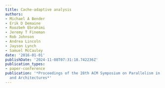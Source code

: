 ```yaml
---
title: Cache-adaptive analysis
authors:
- Michael A Bender
- Erik D Demaine
- Roozbeh Ebrahimi
- Jeremy T Fineman
- Rob Johnson
- Andrea Lincoln
- Jayson Lynch
- Samuel McCauley
date: '2016-01-01'
publishDate: '2024-11-08T07:31:18.742236Z'
publication_types:
- paper-conference
publication: '*Proceedings of the 28th ACM Symposium on Parallelism in Algorithms
  and Architectures*'
---
```

